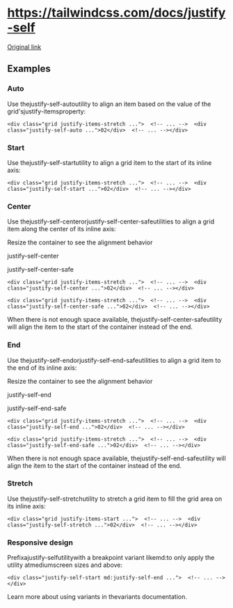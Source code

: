 # https://tailwindcss.com/docs/justify-self

[Original link](https://tailwindcss.com/docs/justify-self)

## Examples

### Auto

Use thejustify-self-autoutility to align an item based on the value of the grid'sjustify-itemsproperty:

```
<div class="grid justify-items-stretch ...">  <!-- ... -->  <div class="justify-self-auto ...">02</div>  <!-- ... --></div>
```

### Start

Use thejustify-self-startutility to align a grid item to the start of its inline axis:

```
<div class="grid justify-items-stretch ...">  <!-- ... -->  <div class="justify-self-start ...">02</div>  <!-- ... --></div>
```

### Center

Use thejustify-self-centerorjustify-self-center-safeutilities to align a grid item along the center of its inline axis:

Resize the container to see the alignment behavior

justify-self-center

justify-self-center-safe

```
<div class="grid justify-items-stretch ...">  <!-- ... -->  <div class="justify-self-center ...">02</div>  <!-- ... --></div>
```

```
<div class="grid justify-items-stretch ...">  <!-- ... -->  <div class="justify-self-center-safe ...">02</div>  <!-- ... --></div>
```

When there is not enough space available, thejustify-self-center-safeutility will align the item to the start of the container instead of the end.

### End

Use thejustify-self-endorjustify-self-end-safeutilities to align a grid item to the end of its inline axis:

Resize the container to see the alignment behavior

justify-self-end

justify-self-end-safe

```
<div class="grid justify-items-stretch ...">  <!-- ... -->  <div class="justify-self-end ...">02</div>  <!-- ... --></div>
```

```
<div class="grid justify-items-stretch ...">  <!-- ... -->  <div class="justify-self-end-safe ...">02</div>  <!-- ... --></div>
```

When there is not enough space available, thejustify-self-end-safeutility will align the item to the start of the container instead of the end.

### Stretch

Use thejustify-self-stretchutility to stretch a grid item to fill the grid area on its inline axis:

```
<div class="grid justify-items-start ...">  <!-- ... -->  <div class="justify-self-stretch ...">02</div>  <!-- ... --></div>
```

### Responsive design

Prefixajustify-selfutilitywith a breakpoint variant likemd:to only apply the utility atmediumscreen sizes and above:

```
<div class="justify-self-start md:justify-self-end ...">  <!-- ... --></div>
```

Learn more about using variants in thevariants documentation.
